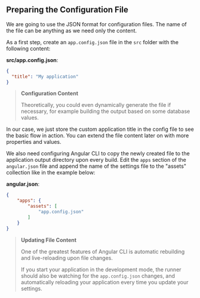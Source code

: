 ## Preparing the Configuration File

We are going to use the JSON format for configuration files. The name of the file can be anything as we need only the content.

As a first step, create an `app.config.json` file in the `src` folder with the following content:

**src/app.config.json**:

```json
{
  "title": "My application"
}
```

> **Configuration Content**
>
> Theoretically, you could even dynamically generate the file if necessary,
> for example building the output based on some database values.

In our case, we just store the custom application title in the config file to see the basic flow in action.
You can extend the file content later on with more properties and values.

We also need configuring Angular CLI to copy the newly created file to the application output directory upon every build.
Edit the `apps` section of the `angular.json` file and append the name of the settings file
to the "assets" collection like in the example below:

**angular.json**:

```json
{
    "apps": {
        "assets": [
            "app.config.json"
        ]
    }
}
```

> **Updating File Content**
>
> One of the greatest features of Angular CLI is automatic rebuilding and live-reloading upon file changes.
>
> If you start your application in the development mode, the runner should also be watching for the `app.config.json` changes,
> and automatically reloading your application every time you update your settings.
